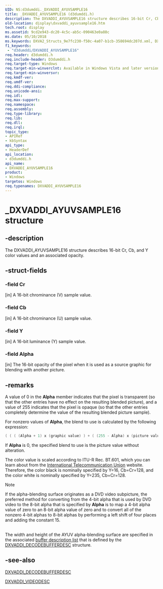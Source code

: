 ```yaml
---
UID: NS:d3dumddi._DXVADDI_AYUVSAMPLE16
title: _DXVADDI_AYUVSAMPLE16 (d3dumddi.h)
description: The DXVADDI_AYUVSAMPLE16 structure describes 16-bit Cr, Cb, and Y color values and an associated opacity.
old-location: display\dxvaddi_ayuvsample16.htm
tech.root: display
ms.assetid: 9cd2e943-dc20-4c5c-ab5c-090463e0a88c
ms.date: 05/10/2018
ms.keywords: DXVA2_Structs_9e7fc230-f50c-4a07-b1cb-358694dc207d.xml, DXVADDI_AYUVSAMPLE16, DXVADDI_AYUVSAMPLE16 structure [Display Devices], _DXVADDI_AYUVSAMPLE16, d3dumddi/DXVADDI_AYUVSAMPLE16, display.dxvaddi_ayuvsample16
f1_keywords:
 - "d3dumddi/DXVADDI_AYUVSAMPLE16"
req.header: d3dumddi.h
req.include-header: D3dumddi.h
req.target-type: Windows
req.target-min-winverclnt: Available in Windows Vista and later versions of the Windows operating systems.
req.target-min-winversvr: 
req.kmdf-ver: 
req.umdf-ver: 
req.ddi-compliance: 
req.unicode-ansi: 
req.idl: 
req.max-support: 
req.namespace: 
req.assembly: 
req.type-library: 
req.lib: 
req.dll: 
req.irql: 
topic_type:
- APIRef
- kbSyntax
api_type:
- HeaderDef
api_location:
- d3dumddi.h
api_name:
- DXVADDI_AYUVSAMPLE16
product:
- Windows
targetos: Windows
req.typenames: DXVADDI_AYUVSAMPLE16
---
```


# _DXVADDI_AYUVSAMPLE16 structure


## -description


The DXVADDI_AYUVSAMPLE16 structure describes 16-bit Cr, Cb, and Y color values and an associated opacity.


## -struct-fields




### -field Cr

[in] A 16-bit chrominance (V) sample value.


### -field Cb

[in] A 16-bit chrominance (U) sample value.


### -field Y

[in] A 16-bit luminance (Y) sample value.


### -field Alpha

[in] The 16-bit opacity of the pixel when it is used as a source graphic for blending with another picture. 


## -remarks



A value of 0 in the <b>Alpha</b> member indicates that the pixel is transparent (so that the other entries have no effect on the resulting blended picture), and a value of 255 indicates that the pixel is opaque (so that the other entries completely determine the value of the resulting blended picture sample). 

For nonzero values of <b>Alpha</b>, the blend to use is calculated by the following expression:

```cpp
( ( ( (Alpha + 1) x (graphic value) ) + ( (255 - Alpha) x (picture value) ) )  + 128 ) >> 8
```

If <b>Alpha</b> is 0, the specified blend to use is the picture value without alteration. 

The color value is scaled according to ITU-R Rec. BT.601, which you can learn about from the <a href="https://go.microsoft.com/fwlink/p/?linkid=8741">International Telecommunication Union</a> website. Therefore, the color black is nominally specified by Y=16, Cb=Cr=128, and the color white is nominally specified by Y=235, Cb=Cr=128.

> [!NOTE]
> If the alpha-blending surface originates as a DVD video subpicture, the preferred method for converting from the 4-bit alpha that is used by DVD video to the 8-bit alpha that is specified by <b>Alpha</b> is to map a 4-bit alpha value of zero to an 8-bit alpha value of zero and to convert all of the nonzero 4-bit alphas to 8-bit alphas by performing a left shift of four places and adding the constant 15.</div>
<div> </div>
The width and height of the AYUV alpha-blending surface are specified in the associated <a href="https://docs.microsoft.com/windows-hardware/drivers/display/buffer-description-list">buffer description list</a> that is defined by the <a href="https://docs.microsoft.com/windows-hardware/drivers/ddi/d3dumddi/ns-d3dumddi-_dxvaddi_decodebufferdesc">DXVADDI_DECODEBUFFERDESC</a> structure.

## -see-also




<a href="https://docs.microsoft.com/windows-hardware/drivers/ddi/d3dumddi/ns-d3dumddi-_dxvaddi_decodebufferdesc">DXVADDI_DECODEBUFFERDESC</a>



<a href="https://docs.microsoft.com/windows-hardware/drivers/ddi/d3dumddi/ns-d3dumddi-_dxvaddi_videodesc">DXVADDI_VIDEODESC</a>
 

 

